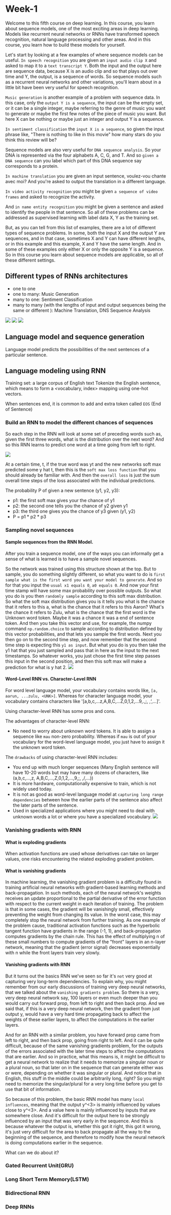 # Week-1

Welcome to this fifth course on deep learning. In this course, you learn about sequence models, one of the most exciting areas in deep learning. Models like recurrent neural networks or RNNs have transformed speech recognition, natural language processing and other areas. And in this course, you learn how to build these models for yourself. 

Let's start by looking at a few examples of where sequence models can be useful. `In speech recognition` you are given an `input audio clip X` and asked to map it to a `text transcript Y`. Both the input and the output here are sequence data, because X is an audio clip and so that plays out over time and Y, the output, is a sequence of words. So sequence models such as a recurrent neural networks and other variations, you'll learn about in a little bit have been very useful for speech recognition. 

`Music generation` is another example of a problem with sequence data. In this case, only the `output Y is a sequence`, the input can be the empty set, or it can be a single integer, maybe referring to the genre of music you want to generate or maybe the first few notes of the piece of music you want. But here X can be nothing or maybe just an integer and output Y is a sequence. 

`In sentiment classification` the `input X is a sequence`, so given the input phrase like, "There is nothing to like in this movie" how many stars do you think this review will be? 

Sequence models are also very useful for `DNA sequence analysis`. So your DNA is represented via the four alphabets A, C, G, and T. And so `given a DNA sequence` can you label which part of this DNA sequence say corresponds to a protein. 

`In machine translation` you are given an input sentence, voulez-vou chante avec moi? And you're asked to output the translation in a different language. 

`In video activity recognition` you might be given `a sequence of video frames` and asked to recognize the activity. 

And `in name entity recognition` you might be given a sentence and asked to identify the people in that sentence. So all of these problems can be addressed as supervised learning with label data X, Y as the training set. 

But, as you can tell from this list of examples, there are a lot of different types of sequence problems. In some, both the input X and the output Y are sequences, and in that case, sometimes X and Y can have different lengths, or in this example and this example, X and Y have the same length. And in some of these examples only either X or only the opposite Y is a sequence. So in this course you learn about sequence models are applicable, so all of these different settings. 


## Different types of RNNs architectures

- one to one 
- one to many: Music Generation 
- many to one: Sentiment Classification
- many to many (with the lengths of input and output sequences being the same or different ): Machine Translation, DNS Sequence Analysis

![](https://github.com/xuyanMax/image-cache/blob/master/rnn/rnn_architect_summary.png)
![](https://github.com/xuyanMax/image-cache/blob/master/rnn/rnn_architec1.png)
![](https://github.com/xuyanMax/image-cache/blob/master/rnn/rnn_architec2.png)

## Language model and sequence generation
Language model predicts the possibilities of the next sentences of a particular sentence.

## Language modeling using RNN
Training set: a large corpus of English text
Tokenize the English sentence, which means to form a <vocabulary, index> mapping using one-hot vectors.

When sentences end, it is common to add and extra token called `EOS` (End of Sentence)

### Build an RNN to model the different chances of sequences
So each step in the RNN will look at some set of preceding words such as, given the first three words, what is the distribution over the next word? And so this RNN learns to predict one word at a time going from left to right.

![](https://github.com/xuyanMax/image-cache/blob/master/rnn/rnn_build_model.png)

At a certain time, t, if the true word was yt and the new networks soft max predicted some y hat t, then this is the `soft max loss function` that you should already be familiar with. And then the `overall loss` is just the sum 
overall time steps of the loss associated with the individual predictions. 

The probability P of given a new sentence (y1, y2, y3): 
- p1: the first soft max gives your the chance of y1
- p2: the second one tells you the chance of y2 given y1
- p3: the third one gives you the chance of y3 given (y1, y2)
- P = p1 * p2 * p3

### Sampling novel sequences
#### Sample sequences from the RNN Model.

After you train a sequence model, one of the ways you can informally get a sense of what is learned is to have a sample novel sequences.

So the network was trained using this structure shown at the top. But to sample, you do something slightly different, so what you want to do is `first sample what is the first word you want your model to generate`. And so for that you input the `usual x1 equals 0`, `a0 equals 0`. And now your first time stamp will have some max probability over possible outputs. So what you do is you then `randomly sample` according to this soft max distribution. So what the soft max distribution gives you is it tells you what is the chance that it refers to this a, what is the chance that it refers to this Aaron? What's the chance it refers to Zulu, what is the chance that the first word is the Unknown word token. Maybe it was a chance it was a end of sentence token. And then you take this vector and use, for example, the numpy command `np.random.choice` to sample according to distribution defined by this vector probabilities, and that lets you sample the first words. Next you then go on to the second time step, and now remember that the second time step is expecting this `y1 as input`. But what you do is you then take the y1 hat that you just sampled and pass that in here as the input to the next timestamps. So whatever works, you just chose the first time step passes this input in the second position, and then this soft max will make a prediction for what is y hat 2. 
![](https://github.com/xuyanMax/image-cache/blob/master/rnn/rnn_sampling.png)

#### Word-Level RNN vs. Character-Level RNN
For word level language model, your vocabulary contains words like, `[a, aarun, ...zulu, <UNK>]`. Whereas for character language model, your vocabulary contains characters like '[a,b,c,...z,A,B,C,...Z,0,1,2,...9,.,;, ,‘,...]'.

Using character-level RNN has some pros and cons.

The advantages of character-level RNN:
- No need to worry about unknown word tokens. It is able to assign a sequence like `mau` non-zero probability. Whereas if `mau` is out of your vocabulary for the word-level language model, you just have to assign it the unknown word token.

The `drawbacks` of using character-level RNN includes:
- You end up with much longer sequences (Many English sentence will have 10-20 words but may have many dozens of characters, like (a,b,c,...,z, A,B,C,...,Z,0,1,2,...,9,;, ,/,...))
- It is more hardware, computationally expensive to train, which is not widely used today.
- It is not as good as word-level language model at `capturing long range dependencies` between how the earlier parts of the sentence also affect the later parts of the sentence.
- Used in specialized applications where you might need to deal with unknown words a lot or where you have a specialized vocabulary.
![](https://github.com/xuyanMax/image-cache/blob/master/rnn/rnn_character_level_language_model.png)

### Vanishing gradients with RNN
#### What is exploding gradients
When activation functions are used whose derivatives can take on larger values, one risks encountering the related exploding gradient problem.

#### What is vanishing gradients
In machine learning, the vanishing gradient problem is a difficulty found in training artificial neural networks with gradient-based learning methods and back-propagation. In such methods, each of the neural network's weights receives an update proportional to the partial derivative of the error function with respect to the current weight in each iteration of training. The problem is that in some cases, the gradient will be vanishingly small, effectively preventing the weight from changing its value. In the worst case, this may completely stop the neural network from further training. As one example of the problem cause, traditional activation functions such as the hyperbolic tangent function have gradients in the range (-1, 1), and back-propagation computes gradients by the chain rule. This has the effect of multiplying n of these small numbers to compute gradients of the "front" layers in an n-layer network, meaning that the gradient (error signal) decreases exponentially with n while the front layers train very slowly.

#### Vanishing gradients with RNN
But it turns out the basics RNN we've seen so far it's `not` very good at capturing very long-term dependencies. To explain why, you might remember from our early discussions of training very deep neural networks, that we talked about the `vanishing gradients problem`. So there is a very, very deep neural network say, 100 layers or even much deeper than you would carry out forward prop, from left to right and then back prop. And we said that, if this is a very deep neural network, then the gradient from just output y, would have a very hard time propagating back to affect the weights of these earlier layers, to affect the computations in the earlier layers. 

And for an RNN with a similar problem, you have forward prop came from left to right, and then back prop, going from right to left. And it can be quite difficult, because of the same vanishing gradients problem, for the outputs of the errors associated with the later time steps to affect the computations that are earlier. And so in practice, what this means is, it might be difficult to get a neural network to realize that it needs to memorize a singular noun or a plural noun, so that later on in the sequence that can generate either was or were, depending on whether it was singular or plural. And notice that in English, this stuff in the middle could be arbitrarily long, right? So you might need to memorize the singular/plural for a very long time before you get to use that bit of information. 

So because of this problem, the basic RNN model has many `local influences`, meaning that the output y^<3> is mainly influenced by values close to y^<3>. And a value here is mainly influenced by inputs that are somewhere close. And it's difficult for the output here to be strongly influenced by an input that was very early in the sequence. And this is because whatever the output is, whether this got it right, this got it wrong, it's just very difficult for the area to back propagate all the way to the beginning of the sequence, and therefore to modify how the neural network is doing computations earlier in the sequence. 

What can we do about it?    
### Gated Recurrent Unit(GRU)

### Long Short Term Memory(LSTM)

### Bidirectional RNN

### Deep RNNs
